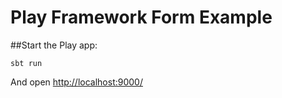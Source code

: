 # Play Framework Form Example

##Start the Play app:

```
sbt run
```

And open [http://localhost:9000/](http://localhost:9000/)